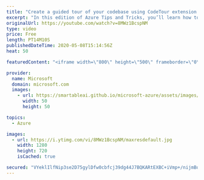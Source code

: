 ```yaml
---
title: "Create a guided tour of your codebase using CodeTour extension for VS Code | Azure Tips and Tricks"
excerpt: "In this edition of Azure Tips and Tricks, you’ll learn how to create a guided code tour for your codebase right inside of Visual Studio Code to ease the collaboration, contribution, and onboarding someone new to your code project.    For more tips and tricks, visit: https://aka.ms/azuretipsandtricks"
originalUrl: https://youtube.com/watch?v=8MWz1BcspNM
type: video
price: Free
length: PT14M10S
publishedDateTime: 2020-05-08T15:14:56Z
heat: 50

featuredContent: "<iframe width=\"800\" height=\"500\" frameborder=\"0\" src=\"https://www.youtube.com/embed/8MWz1BcspNM\" allow=\"accelerometer; autoplay; encrypted-media; gyroscope; picture-in-picture\" allowfullscreen></iframe>"

provider:
  name: Microsoft
  domain: microsoft.com
  images:
    - url: https://smartableai.github.io/microsoft-azure/assets/images/organizations/microsoft.com-50x50.jpg
      width: 50
      height: 50

topics:
  - Azure

images:
  - url: https://i.ytimg.com/vi/8MWz1BcspNM/maxresdefault.jpg
    width: 1280
    height: 720
    isCached: true

secured: "VYeklIlfNip3se2D75gylDfw0cbfcj39dg44J7BQKARtEXBC+iVmp+/nijmBoYytbkPfaeof9w0KM48Bt1ixpJRWNXzpggycFrgplCiYilZl8Uphog/8tcAWTIzmg46i/6PYiqA8aE8GAUKIamPnTx69cKP9S/hN/iYXFRw4PZylhLUpSpk4PnvgoMJ81/5epj9mzeHHeQ6M03f+XfbJgmZOY8uA8ldfP2dats639dxJtJoKW5Z3mO9mIsMoYmFMgj3N5hcro2z87qV2YR5ZZc9MyRsPIQ+r/g66mGOZJx6Nj9CSz46LF/bMKIGatVwg5gK3lh9vdGwnIV8RS3czM03FVlnf9R7Pk2qWVhFkt1CFcRWU9AZ3TuxDHIWoJD5FB/WVaK7gxu0U76vwr/9PoZ0E1WJQfFiaksTKk8hZX5c=;MuBx6npE3EvnyXbQi23Zug=="
---
```


